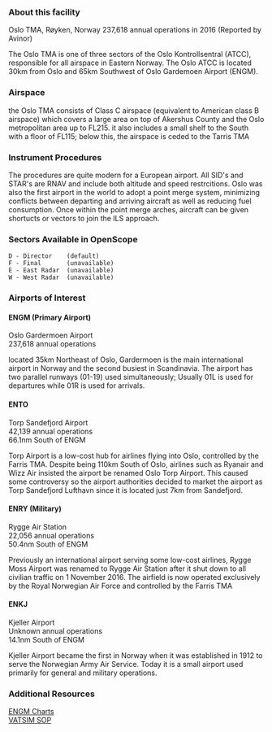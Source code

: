 ### About this facility
Oslo TMA, Røyken, Norway
237,618 annual operations in 2016 (Reported by Avinor)

The Oslo TMA is one of three sectors of the Oslo Kontrollsentral (ATCC), responsible for all airspace in Eastern Norway. The Oslo ATCC is located 30km from Oslo and 65km Southwest of Oslo Gardemoen Airport (ENGM).

### Airspace
the Oslo TMA consists of Class C airspace (equivalent to American class B airspace) which covers a large area on top of Akershus County and the Oslo metropolitan area up to FL215. it also includes a small shelf to the South with a floor of FL115; below this, the airspace is ceded to the Tarris TMA

### Instrument Procedures
The procedures are quite modern for a European airport. All SID's and STAR's are RNAV and include both altitude and speed restrcitions. Oslo was also the first airport in the world to adopt a point merge system, minimizing conflicts between departing and arriving aircraft as well as reducing fuel consumption. Once within the point merge arches, aircraft can be given shortucts or vectors to join the ILS approach.

### Sectors Available in OpenScope
```
D - Director    (default)
F - Final       (unavailable)
E - East Radar  (unavailable)
W - West Radar  (unavailable)
```

### Airports of Interest

#### ENGM (Primary Airport)
Oslo Gardermoen Airport  
237,618 annual operations

located 35km Northeast of Oslo, Gardermoen is the main international airport in Norway and the second busiest in Scandinavia. The airport has two parallel runways (01-19) used simultaneously; Usually 01L is used for departures while 01R is used for arrivals.

#### ENTO
Torp Sandefjord Airport  
42,139 annual operations  
66.1nm South of ENGM

Torp Airport is a low-cost hub for airlines flying into Oslo, controlled by the Farris TMA. Despite being 110km South of Oslo, airlines such as Ryanair and Wizz Air insisted the airport be renamed Oslo Torp Airport. This caused some controversy so the airport authorities decided to market the airport as Torp Sandefjord Lufthavn since it is located just 7km from Sandefjord.

#### ENRY (Military)
Rygge Air Station  
22,056 annual operations  
50.4nm South of ENGM

Previously an international airport serving some low-cost airlines, Rygge Moss Airport was renamed to Rygge Air Station after it shut down to all civilian traffic on 1 November 2016. The airfield is now operated exclusively by the Royal Norwegian Air Force and controlled by the Farris TMA

#### ENKJ
Kjeller Airport  
Unknown annual operations  
14.1nm South of ENGM

Kjeller Airport became the first in Norway when it was established in 1912 to serve the Norwegian Army Air Service. Today it is a small airport used primarily for general and military operations. 

### Additional Resources
[ENGM Charts](https://ais.avinor.no/AIP/Latest/aip/ad/engm/engm_en.html)  
[VATSIM SOP](http://vatsim-scandinavia.org/wp-content/uploads/2017/01/LOPOsloTMA.pdf)
